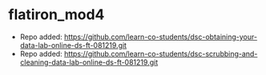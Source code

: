 # flatiron_mod4

- Repo added: https://github.com/learn-co-students/dsc-obtaining-your-data-lab-online-ds-ft-081219.git
- Repo added: https://github.com/learn-co-students/dsc-scrubbing-and-cleaning-data-lab-online-ds-ft-081219.git